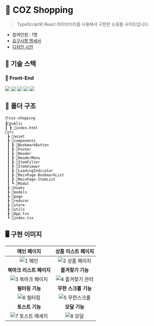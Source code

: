 # 🎁 COZ Shopping
> TypeScript와 React 라이브러리를 사용해서 구현한 쇼핑몰 사이트입니다. 
* 참여인원 : 1명
* [요구사항 명세서](https://codestates.notion.site/codestates/S4-05073c7f88a942c0ad5e5fcdd68c1dec)
* [디자인 시안](https://www.figma.com/file/TfWAvMXegGEJiS3etqOSfs/FE-S4-project?node-id=0%3A1&t=cHu4rWaqJ0c5CTVV-1)

## 🔧 기술 스택

### 🔨 Front-End

<img src="https://img.shields.io/badge/typescript-3178C6?style=flat&logo=typescript&logoColor=white"/>
<img src="https://img.shields.io/badge/react-61DAFB?style=flat&logo=react&logoColor=white"/>
<img src="https://img.shields.io/badge/reactrouter-CA4245?style=flat&logo=reactrouter&logoColor=white"/>
<img src="https://img.shields.io/badge/redux-764ABC?style=flat&logo=redux&logoColor=white"/>
<img src="https://img.shields.io/badge/styledcomponents-DB7093?style=flat&logo=styledcomponents&logoColor=white"/>

  
## 📁 폴더 구조
```
📦coz-shopping
┣📂public
┃ ┣ 📜index.html
📂src
 ┣ 📂asset
 ┣ 📂components
 ┃ ┣ 📂BookmarkButton
 ┃ ┣ 📂Footer
 ┃ ┣ 📂Header
 ┃ ┣ 📂HeaderMenu
 ┃ ┣ 📂ItemFilter
 ┃ ┣ 📂ItemViewer
 ┃ ┣ 📂LoadingIndicator
 ┃ ┣ 📂MainPage-BookmarkList
 ┃ ┣ 📂MainPage-ItemList
 ┃ ┗ 📂Modal
 ┣ 📂hooks
 ┣ 📂models
 ┣ 📂page
 ┣ 📂reducer
 ┣ 📂store
 ┣ 📂utils
 ┣ 📜App.tsx
 ┗ 📜index.tsx
```

## 🖥 구현 이미지

|**메인 페이지**|**상품 리스트 페이지**|
|:---:|:---:|
|![1  메인](https://github.com/novice1993/coz-shopping/assets/130083496/a05b5b3c-b44e-45d7-98b3-8280494eb692)|![2  상품 페이지](https://github.com/novice1993/coz-shopping/assets/130083496/206a3cce-d866-4a38-90aa-a7dc68ef722b)|
|**북마크 리스트 페이지**|**즐겨찾기 기능**|
|![3  북마크 페이지](https://github.com/novice1993/coz-shopping/assets/130083496/f1ed49ac-3819-4f98-8bf2-97ca07bc3e01)|![4  즐겨찾기 관리](https://github.com/novice1993/coz-shopping/assets/130083496/a1babb07-bae6-4733-a979-6c4e31009380)|
|**필터링 기능**|**무한 스크롤 기능**|
|![6  필터링](https://github.com/novice1993/coz-shopping/assets/130083496/3ea4f9db-fff2-4d0e-b28d-4f7737b7b844)|![5  무한스크롤](https://github.com/novice1993/coz-shopping/assets/130083496/21723d2c-f5a1-49d4-99d0-aa31ececbf04)|
|**토스트 기능**|**모달 기능**|
|![7  토스트 메세지](https://github.com/novice1993/coz-shopping/assets/130083496/e98de411-5c69-4bda-916b-93eea3cfcccc)|![8  모달](https://github.com/novice1993/coz-shopping/assets/130083496/fa5d2d74-3fc9-492e-9c02-275af8f87d50)